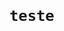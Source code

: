 

<code>
<a href="https://www.linkedin.com/in/ademir-junior-7b0a3915a/" <img src="https://img.shields.io/badge/LinkedIn-0077B5?style=for-the-badge&logo=linkedin&logoColor=white"></a>

<p><h1>teste</h1></code>